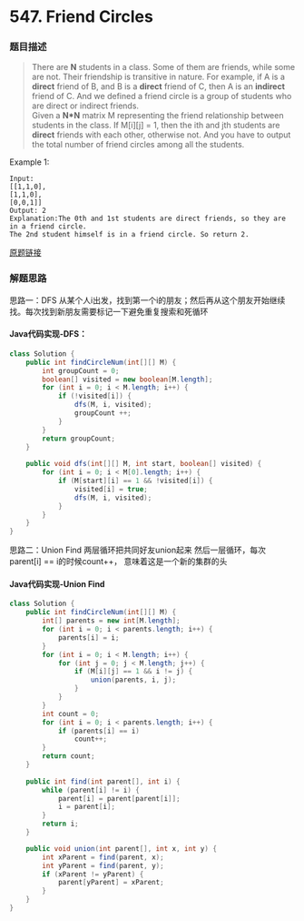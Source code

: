 # 547. Friend Circles

### 题目描述

> There are **N** students in a class. Some of them are friends, while some are not. Their friendship is transitive in nature. For example, if A is a **direct** friend of B, and B is a **direct** friend of C, then A is an **indirect** friend of C. And we defined a friend circle is a group of students who are direct or indirect friends.
<br>Given a **N*N** matrix M representing the friend relationship between students in the class. If M[i][j] = 1, then the ith and jth students are **direct** friends with each other, otherwise not. And you have to output the total number of friend circles among all the students.

Example 1:

    Input: 
    [[1,1,0],
    [1,1,0],
    [0,0,1]]
    Output: 2
    Explanation:The 0th and 1st students are direct friends, so they are in a friend circle. 
    The 2nd student himself is in a friend circle. So return 2.



[原题链接](https://leetcode.com/problems/word-search/)

### 解题思路
思路一：DFS
从某个人i出发，找到第一个i的朋友；然后再从这个朋友开始继续找。每次找到新朋友需要标记一下避免重复搜索和死循环

#### Java代码实现-DFS：

```java
class Solution {
    public int findCircleNum(int[][] M) {
        int groupCount = 0;
        boolean[] visited = new boolean[M.length];
        for (int i = 0; i < M.length; i++) {
            if (!visited[i]) {
                dfs(M, i, visited);
                groupCount ++;
            }
        }
        return groupCount;  
    }
    
    public void dfs(int[][] M, int start, boolean[] visited) {
        for (int i = 0; i < M[0].length; i++) {
            if (M[start][i] == 1 && !visited[i]) {
                visited[i] = true;
                dfs(M, i, visited);
            }
        }
    }
}
```



思路二：Union Find
两层循环把共同好友union起来
然后一层循环，每次parent[i] == i的时候count++， 意味着这是一个新的集群的头

#### Java代码实现-Union Find
```java
class Solution {
    public int findCircleNum(int[][] M) {
        int[] parents = new int[M.length];
        for (int i = 0; i < parents.length; i++) {
            parents[i] = i;
        }
        for (int i = 0; i < M.length; i++) {
            for (int j = 0; j < M.length; j++) {
                if (M[i][j] == 1 && i != j) {
                    union(parents, i, j);
                }
            }
        }
        int count = 0;
        for (int i = 0; i < parents.length; i++) {
            if (parents[i] == i)
                count++;
        }
        return count;
    }
    
    public int find(int parent[], int i) {
        while (parent[i] != i) {
            parent[i] = parent[parent[i]];
            i = parent[i];
        }
        return i;
    }

    public void union(int parent[], int x, int y) {
        int xParent = find(parent, x);
        int yParent = find(parent, y);
        if (xParent != yParent) {
            parent[yParent] = xParent;
        }
    }
}
```



